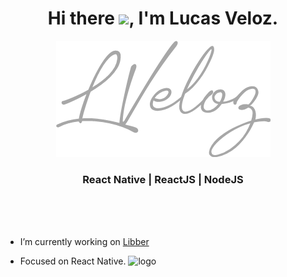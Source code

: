 <h1 align="center"> Hi there <img src="https://raw.githubusercontent.com/kaueMarques/kaueMarques/master/hi.gif" width="30px">, I'm Lucas Veloz. </h1>

<p align="center">
  <img src="./logoCinza.png" />
</p>
<h3 align="center">React Native | ReactJS | NodeJS</h3>


<br />
<br />
<br />
<p>

- I’m currently working on [Libber](https://github.com/LiberDevs)
</p>
<p>
  
- Focused on React Native. 
  <img src="https://3ulsmb4eg8vz37c0vz2si64j-wpengine.netdna-ssl.com/wp-content/uploads/2019/05/react-native-UX-design.gif" alt="logo" width="50px" />
</p>
